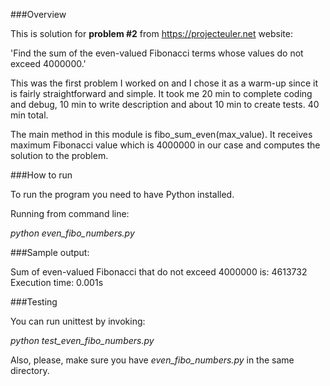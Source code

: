 
###Overview

This is solution for **problem #2** from https://projecteuler.net website:

'Find the sum of the even-valued Fibonacci terms whose values do not exceed 4000000.'

This was the first problem I worked on and I chose it as a warm-up since it is fairly straightforward and simple. It took me 20 min to complete coding and debug, 10 min to write description and about 10 min to create tests. 40 min total.

The main method in this module is fibo_sum_even(max_value). It receives maximum Fibonacci value which is 4000000 in our case and computes the solution to the problem.

###How to run

To run the program you need to have Python installed.

Running from command line:

*python even_fibo_numbers.py*

###Sample output:

Sum of even-valued Fibonacci that do not exceed 4000000 is: 4613732<br/>
Execution time: 0.001s

###Testing

You can run unittest by invoking:

*python test_even_fibo_numbers.py*

Also, please, make sure you have *even_fibo_numbers.py* in the same directory.
